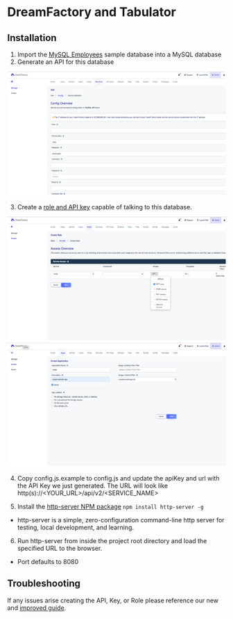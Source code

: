 # DreamFactory and Tabulator

## Installation

1. Import the [MySQL Employees](https://dev.mysql.com/doc/employee/en/) sample database into a MySQL database 
2. Generate an API for this database

![alt text](src/images/createservice.png)

3. Create a [role and API key](http://guide.dreamfactory.com/docs/chapter03.html#creating-a-role) capable of talking to this database.

![alt text](src/images/createrole.png)
![alt text](src/images/createapikey.png)

4. Copy config.js.example to config.js and update the apiKey and url with the API Key we just generated. The URL will look like http(s)://<YOUR_URL>/api/v2/<SERVICE_NAME>

5. Install the [http-server NPM package](https://www.npmjs.com/package/http-server) `npm install http-server -g`
  - http-server is a simple, zero-configuration command-line http server for testing, local development, and learning.

6. Run http-server from inside the project root directory and load the specified URL to the browser.
  - Port defaults to 8080

## Troubleshooting

If any issues arise creating the API, Key, or Role please reference our new and [improved guide](http://guide.dreamfactory.com/docs/#about-this-guide). 
